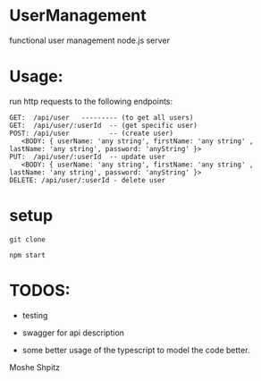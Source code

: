 # UserManagement
functional user management node.js server

# Usage:


run http requests to the following endpoints:

```
GET:  /api/user   --------- (to get all users)
GET:  /api/user/:userId  -- (get specific user)
POST: /api/user          -- (create user)   
   <BODY: { userName: 'any string', firstName: 'any string' , lastName: 'any string', password: 'anyString' }> 
PUT:  /api/user/:userId  -- update user
   <BODY: { userName: 'any string', firstName: 'any string' , lastName: 'any string', password: 'anyString' }> 
DELETE: /api/user/:userId - delete user
```
# setup

```
git clone

npm start
```

# TODOS: 

- testing

- swagger for api description

- some better usage of the typescript to model the code better.

Moshe Shpitz 